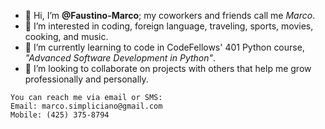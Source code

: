- 👋 Hi, I’m **@Faustino-Marco**; my coworkers and friends call me *Marco*.
- 👀 I’m interested in coding, foreign language, traveling, sports, movies, cooking, and music.
- 🌱 I’m currently learning to code in CodeFellows' 401 Python course, *"Advanced Software Development in Python"*.
- 💞️ I’m looking to collaborate on projects with others that help me grow professionally and personally.
```
You can reach me via email or SMS:
Email: marco.simpliciano@gmail.com
Mobile: (425) 375-8794
```

<!---
Faustino-Marco/Faustino-Marco is a ✨ special ✨ repository because its `README.md` (this file) appears on your GitHub profile.
You can click the Preview link to take a look at your changes.
--->
